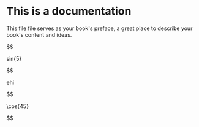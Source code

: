 # This is a documentation

This file file serves as your book's preface, a great place to describe your book's content and ideas.

$$

sin{5}

$$

ehi

$$

\cos{45}

$$






